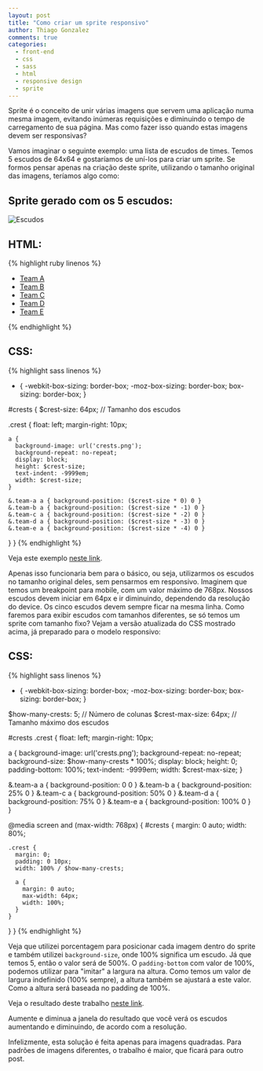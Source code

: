 ```yaml
---
layout: post
title: "Como criar um sprite responsivo"
author: Thiago Gonzalez
comments: true
categories:
  - front-end
  - css
  - sass
  - html
  - responsive design
  - sprite
---
```

Sprite é o conceito de unir várias imagens que servem uma aplicação numa mesma imagem, evitando inúmeras requisições e diminuindo o tempo de carregamento de sua página. Mas como fazer isso quando estas imagens devem ser responsivas?

<!--more-->
Vamos imaginar o seguinte exemplo: uma lista de escudos de times. Temos 5 escudos de 64x64 e gostaríamos de uní-los para criar um sprite. Se formos pensar apenas na criação deste sprite, utilizando o tamanho original das imagens, teríamos algo como:

## Sprite gerado com os 5 escudos:
![Escudos](https://www.evernote.com/shard/s218/sh/b265dcfd-26cf-4e5d-ac9a-be3f88088dda/ed446d33b20e4e4267172574dfe53ad3/deep/0/crests.png)

## HTML:
{% highlight ruby linenos %}
<ul id="crests">
  <li class="crest team-a"><a href="#">Team A</a></li>
  <li class="crest team-b"><a href="#">Team B</a></li>
  <li class="crest team-c"><a href="#">Team C</a></li>
  <li class="crest team-d"><a href="#">Team D</a></li>
  <li class="crest team-e"><a href="#">Team E</a></li>
</ul>
{% endhighlight %}

## CSS:
{% highlight sass linenos %}
* {
  -webkit-box-sizing: border-box;
  -moz-box-sizing: border-box;
  box-sizing: border-box;
}

#crests {
  $crest-size: 64px; // Tamanho dos escudos

  .crest {
    float: left;
    margin-right: 10px;

    a {
      background-image: url('crests.png');
      background-repeat: no-repeat;
      display: block;
      height: $crest-size;
      text-indent: -9999em;
      width: $crest-size;
    }

    &.team-a a { background-position: ($crest-size * 0) 0 }
    &.team-b a { background-position: ($crest-size * -1) 0 }
    &.team-c a { background-position: ($crest-size * -2) 0 }
    &.team-d a { background-position: ($crest-size * -3) 0 }
    &.team-e a { background-position: ($crest-size * -4) 0 }
  }
}
{% endhighlight %}

Veja este exemplo [neste link](http://jsfiddle.net/LDL39/1).

Apenas isso funcionaria bem para o básico, ou seja, utilizarmos os escudos no tamanho original deles, sem pensarmos em responsivo.
Imaginem que temos um breakpoint para mobile, com um valor máximo de 768px. Nossos escudos devem iniciar em 64px e ir diminuindo, dependendo da resolução do device. Os cinco escudos devem sempre ficar na mesma linha. Como faremos para exibir escudos com tamanhos diferentes, se só temos um sprite com tamanho fixo? Vejam a versão atualizada do CSS mostrado acima, já preparado para o modelo responsivo:

## CSS:
{% highlight sass linenos %}
* {
  -webkit-box-sizing: border-box;
  -moz-box-sizing: border-box;
  box-sizing: border-box;
}

$how-many-crests: 5; // Número de colunas
$crest-max-size: 64px; // Tamanho máximo dos escudos

#crests .crest {
  float: left;
  margin-right: 10px;

  a {
    background-image: url('crests.png');
    background-repeat: no-repeat;
    background-size: $how-many-crests * 100%;
    display: block;
    height: 0;
    padding-bottom: 100%;
    text-indent: -9999em;
    width: $crest-max-size;
  }

  &.team-a a { background-position: 0 0 }
  &.team-b a { background-position: 25% 0 }
  &.team-c a { background-position: 50% 0 }
  &.team-d a { background-position: 75% 0 }
  &.team-e a { background-position: 100% 0 }
}

@media screen and (max-width: 768px) {
  #crests {
    margin: 0 auto;
    width: 80%;

    .crest {
      margin: 0;
      padding: 0 10px;
      width: 100% / $how-many-crests;

      a {
        margin: 0 auto;
        max-width: 64px;
        width: 100%;
      }
    }
  }
}
{% endhighlight %}

Veja que utilizei porcentagem para posicionar cada imagem dentro do sprite e também utilizei `background-size`, onde 100% significa um escudo. Já que temos 5, então o valor será de 500%. O `padding-bottom` com valor de 100%, podemos utilizar para "imitar" a largura na altura. Como temos um valor de largura indefinido (100% sempre), a altura também se ajustará a este valor. Como a altura será baseada no padding de 100%.

Veja o resultado deste trabalho [neste link](http://jsfiddle.net/uyst4/1).

Aumente e diminua a janela do resultado que você verá os escudos aumentando e diminuindo, de acordo com a resolução.

Infelizmente, esta solução é feita apenas para imagens quadradas. Para padrões de imagens diferentes, o trabalho é maior, que ficará para outro post.
